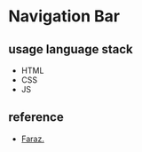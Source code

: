 # Navigation Bar
## usage language stack
 * HTML
 * CSS
 * JS
 
## reference
 * [Faraz.](https://www.codewithfaraz.com/content/42/5-cool-types-of-animated-bottom-navigation-bar-using-html-css-and-javascript)
